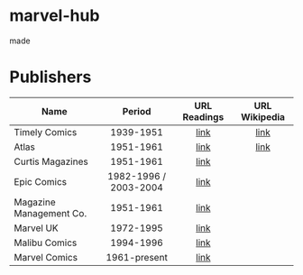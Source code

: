 # marvel-hub
made



# Publishers
| Name        | Period           | URL Readings  | URL Wikipedia
| ------------- |:-------------:|:-----:|:-----:|
| Timely Comics| 1939-1951 | [link](readcomiconline.li/Publisher/Timely-Comics) | [link]([readcomiconline.li/Publisher/Epic](https://en.wikipedia.org/wiki/Timely_Comics))|
| Atlas | 1951-1961 |  [link](readcomiconline.li/Publisher/Atlas) | [link](https://en.wikipedia.org/wiki/Atlas_Comics_(1950s)) |
| Curtis Magazines | 1951-1961 |  [link](readcomiconline.li/Publisher/Epic) | |
| Epic Comics | 1982-1996 / 2003-2004 | [link](readcomiconline.li/Publisher/Epic) | |
| Magazine Management Co. | 1951-1961 |  [link](readcomiconline.li/Publisher/Epic)  | |
| Marvel UK | 1972-1995 | [link](readcomiconline.li/Publisher/Marvel-UK) | |
| Malibu Comics | 1994-1996 | [link](readcomiconline.li/Publisher/Malibu-Comics) | |
| Marvel Comics | 1961-present | [link](readcomiconline.li/Publisher/Marvel) | |
